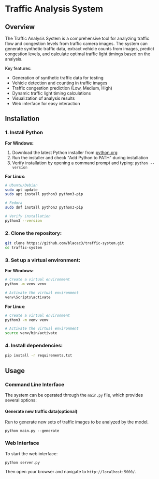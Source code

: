 # Traffic Analysis System

## Overview

The Traffic Analysis System is a comprehensive tool for analyzing traffic flow and congestion levels from traffic camera images. The system can generate synthetic traffic data, extract vehicle counts from images, predict congestion levels, and calculate optimal traffic light timings based on the analysis.

Key features:
- Generation of synthetic traffic data for testing
- Vehicle detection and counting in traffic images
- Traffic congestion prediction (Low, Medium, High)
- Dynamic traffic light timing calculations
- Visualization of analysis results
- Web interface for easy interaction

## Installation

### 1. Install Python

**For Windows:**
1. Download the latest Python installer from [python.org](https://www.python.org/downloads/)
2. Run the installer and check "Add Python to PATH" during installation
3. Verify installation by opening a command prompt and typing: `python --version`

**For Linux:**
```bash
# Ubuntu/Debian
sudo apt update
sudo apt install python3 python3-pip

# Fedora
sudo dnf install python3 python3-pip

# Verify installation
python3 --version
```

### 2. Clone the repository:
```bash
git clone https://github.com/blacac3/traffic-system.git
cd traffic-system
```

### 3. Set up a virtual environment:

**For Windows:**
```bash
# Create a virtual environment
python -m venv venv

# Activate the virtual environment
venv\Scripts\activate
```

**For Linux:**
```bash
# Create a virtual environment
python3 -m venv venv

# Activate the virtual environment
source venv/bin/activate
```

### 4. Install dependencies:

```bash
pip install -r requirements.txt
```

## Usage

### Command Line Interface

The system can be operated through the `main.py` file, which provides several options:

#### Generate new traffic data(optional)
Run to generate new sets of traffic images to be analyzed by the model.
```
python main.py --generate
```

### Web Interface

To start the web interface:
```
python server.py
```

Then open your browser and navigate to `http://localhost:5000/`.
